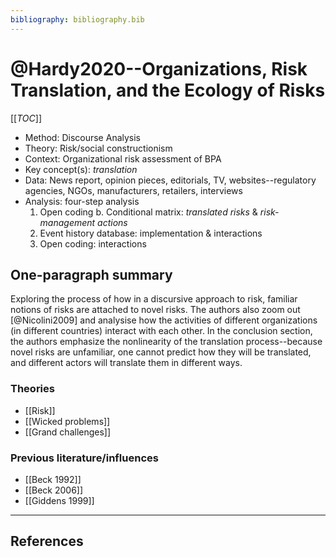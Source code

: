 ```yaml
---
bibliography: bibliography.bib
---
```


# @Hardy2020--Organizations, Risk Translation, and the Ecology of Risks

[[_TOC_]]

* Method: Discourse Analysis
* Theory: Risk/social constructionism
* Context: Organizational risk assessment of BPA
* Key concept(s): _translation_
* Data: News report, opinion pieces, editorials, TV, websites--regulatory agencies, NGOs, manufacturers, retailers, interviews
* Analysis: four-step analysis
    1. Open coding
        b. Conditional matrix: _translated risks_ & _risk-management actions_
    2. Event history database: implementation & interactions
    3. Open coding: interactions

## One-paragraph summary

Exploring the process of how in a discursive approach to risk, familiar notions of risks are attached to novel risks. The authors also zoom out [@Nicolini2009] and analysise how the activities of different organizations (in different countries) interact with each other. In the conclusion section, the authors emphasize the nonlinearity of the translation process--because novel risks are unfamiliar, one cannot predict how they will be translated, and different actors will translate them in different ways.

### Theories
* [[Risk]]
* [[Wicked problems]]
* [[Grand challenges]]

### Previous literature/influences
* [[Beck 1992]]
* [[Beck 2006]]
* [[Giddens 1999]]

---

## References
